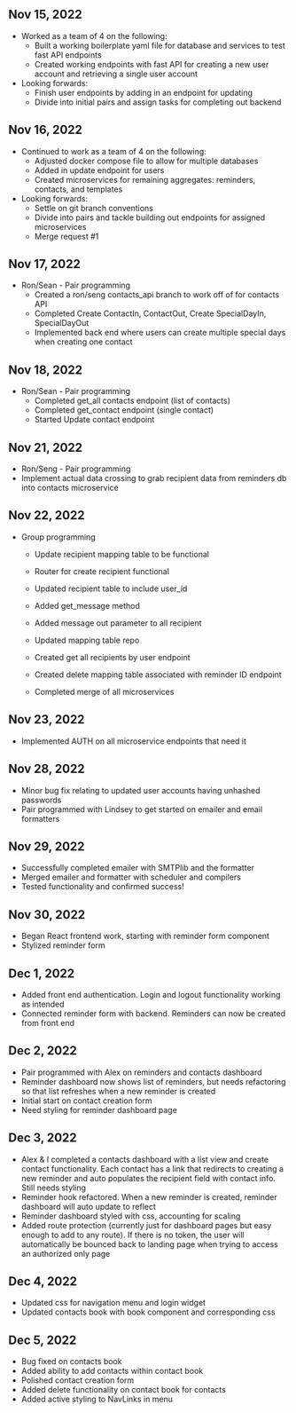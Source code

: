 ## Nov 15, 2022

- Worked as a team of 4 on the following:
  - Built a working boilerplate yaml file for database and services to test fast API endpoints
  - Created working endpoints with fast API for creating a new user account and retrieving a single user account
- Looking forwards:
  - Finish user endpoints by adding in an endpoint for updating
  - Divide into initial pairs and assign tasks for completing out backend

## Nov 16, 2022

- Continued to work as a team of 4 on the following:
  - Adjusted docker compose file to allow for multiple databases
  - Added in update endpoint for users
  - Created microservices for remaining aggregates: reminders, contacts, and templates
- Looking forwards:
  - Settle on git branch conventions
  - Divide into pairs and tackle building out endpoints for assigned microservices
  - Merge request #1

## Nov 17, 2022

- Ron/Sean - Pair programming
  - Created a ron/seng contacts_api branch to work off of for contacts API
  - Completed Create ContactIn, ContactOut, Create SpecialDayIn, SpecialDayOut
  - Implemented back end where users can create multiple special days when creating one contact

## Nov 18, 2022

- Ron/Sean - Pair programming
  - Completed get_all contacts endpoint (list of contacts)
  - Completed get_contact endpoint (single contact)
  - Started Update contact endpoint

## Nov 21, 2022

- Ron/Seng - Pair programming
- Implement actual data crossing to grab recipient data from reminders db into contacts microservice

## Nov 22, 2022

- Group programming

  - Update recipient mapping table to be functional

  - Router for create recipient functional

  - Updated recipient table to include user_id

  - Added get_message method

  - Added message out parameter to all recipient

  - Updated mapping table repo

  - Created get all recipients by user endpoint

  - Created delete mapping table associated with reminder ID endpoint

  - Completed merge of all microservices

## Nov 23, 2022

  - Implemented AUTH on all microservice endpoints that need it

## Nov 28, 2022
  - Minor bug fix relating to updated user accounts having unhashed passwords
  - Pair programmed with Lindsey to get started on emailer and email formatters

## Nov 29, 2022
  - Successfully completed emailer with SMTPlib and the formatter
  - Merged emailer and formatter with scheduler and compilers
  - Tested functionality and confirmed success!

## Nov 30, 2022
  - Began React frontend work, starting with reminder form component
  - Stylized reminder form

## Dec 1, 2022
  - Added front end authentication. Login and logout functionality working as intended
  - Connected reminder form with backend. Reminders can now be created from front end

## Dec 2, 2022
  - Pair programmed with Alex on reminders and contacts dashboard
  - Reminder dashboard now shows list of reminders, but needs refactoring so that list refreshes when a new reminder is created
  - Initial start on contact creation form
  - Need styling for reminder dashboard page

## Dec 3, 2022
  - Alex & I completed a contacts dashboard with a list view and create contact functionality. Each contact has a link that redirects to creating a new reminder and auto populates the recipient field with contact info. Still needs styling
  - Reminder hook refactored. When a new reminder is created, reminder dashboard will auto update to reflect
  - Reminder dashboard styled with css, accounting for scaling
  - Added route protection (currently just for dashboard pages but easy enough to add to any route). If there is no token, the user will automatically be bounced back to landing page when trying to access an authorized only page

## Dec 4, 2022
  - Updated css for navigation menu and login widget
  - Updated contacts book with book component and corresponding css

## Dec 5, 2022
  - Bug fixed on contacts book
  - Added ability to add contacts within contact book
  - Polished contact creation form
  - Added delete functionality on contact book for contacts
  - Added active styling to NavLinks in menu
